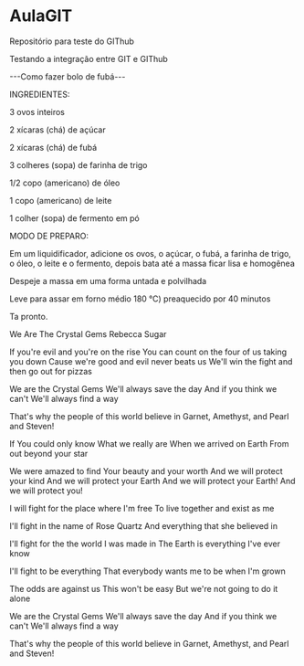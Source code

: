 # AulaGIT
Repositório para teste do GIThub

Testando a integração entre GIT e GIThub

---Como fazer bolo de fubá---

INGREDIENTES:

3 ovos inteiros

2 xícaras (chá) de açúcar

2 xícaras (chá) de fubá

3 colheres (sopa) de farinha de trigo

1/2 copo (americano) de óleo

1 copo (americano) de leite

1 colher (sopa) de fermento em pó

MODO DE PREPARO:

Em um liquidificador, adicione os ovos, o açúcar, o fubá, a farinha de trigo, o óleo, o leite e o fermento, depois bata até a massa ficar lisa e homogênea

Despeje a massa em uma forma untada e polvilhada

Leve para assar em forno médio 180 °C) preaquecido por 40 minutos

Ta pronto.

We Are The Crystal Gems
Rebecca Sugar

If you're evil and you're on the rise
You can count on the four of us taking you down
Cause we're good and evil never beats us
We'll win the fight and then go out for pizzas

We are the Crystal Gems
We'll always save the day
And if you think we can't
We'll always find a way

That's why the people of this world believe in
Garnet, Amethyst, and Pearl and Steven!

If You could only know
What we really are
When we arrived on Earth
From out beyond your star

We were amazed to find
Your beauty and your worth
And we will protect your kind
And we will protect your Earth
And we will protect your Earth!
And we will protect you!

I will fight for the place where I'm free
To live together and exist as me

I'll fight in the name of Rose Quartz
And everything that she believed in

I'll fight for the the world I was made in
The Earth is everything I've ever know

I'll fight to be everything
That everybody wants me to be when I'm grown

The odds are against us
This won't be easy
But we're not going to do it alone

We are the Crystal Gems
We'll always save the day
And if you think we can't
We'll always find a way

That's why the people of this world believe in
Garnet, Amethyst, and Pearl and Steven!
